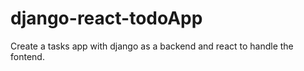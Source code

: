 # django-react-todoApp

Create a tasks app with django as a backend and react to handle the fontend.

